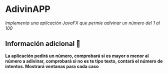 # AdivinAPP

_Implementa una aplicación  JavaFX que permie adivinar un número del 1 al 100_

## Información adicional 🚀

__La aplicación pedirá un número, comprobará si es mayor o menor al número a adivinar, comprobará
si no es te tipo texto, contará el número de intentos. Mostrará ventanas para cada caso__


